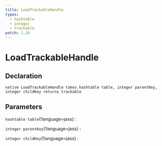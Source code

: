 ```yaml
---
title: LoadTrackableHandle
types:
  - hashtable
  - integer
  - trackable
patch: 1.24
---
```


# LoadTrackableHandle

## Declaration

```jass
native LoadTrackableHandle takes hashtable table, integer parentKey, integer childKey returns trackable
```

## Parameters
`hashtable table`{!language=jass}
: 

`integer parentKey`{!language=jass}
: 

`integer childKey`{!language=jass}
: 
